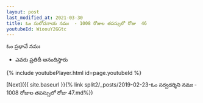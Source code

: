 ```yaml
---
layout: post
last_modified_at: 2021-03-30
title: ఓం సులోచనాయ నమః  - 1008 రోజుల తపస్సులో రోజు  46
youtubeId: WioouY2GGtc
---
```

 
 
 ఓం ప్రభావే నమః  
 
 -  ఎవరు ప్రతిదీ ఆనందిస్తారు 
 
  
 
  
 
 
 
 
 
 


{% include youtubePlayer.html id=page.youtubeId %}
 
[Next]({{ site.baseurl }}{% link  split2/_posts/2019-02-23-ఓం సర్వదర్శిని నమః  - 1008 రోజుల తపస్సులో రోజు  47.md%})
 
